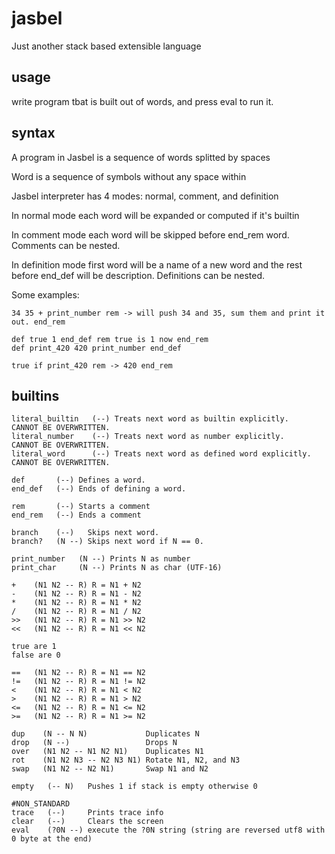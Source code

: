 # jasbel
Just another stack based extensible language

## usage
write program tbat is built out of words, and press eval to run it.

## syntax
A program in Jasbel is a sequence of words splitted by spaces

Word is a sequence of symbols without any space within

Jasbel interpreter has 4 modes: normal, comment, and definition

In normal mode each word will be expanded or computed if it's builtin

In comment mode each word will be skipped before end_rem word.
Comments can be nested.

In definition mode first word will be a name of a new word and the rest before end_def will be description. Definitions can be nested.

Some examples:
```jaspel
34 35 + print_number rem -> will push 34 and 35, sum them and print it out. end_rem

def true 1 end_def rem true is 1 now end_rem
def print_420 420 print_number end_def

true if print_420 rem -> 420 end_rem
```

## builtins

```
literal_builtin   (--) Treats next word as builtin explicitly.      CANNOT BE OVERWRITTEN.
literal_number    (--) Treats next word as number explicitly.       CANNOT BE OVERWRITTEN.
literal_word      (--) Treats next word as defined word explicitly. CANNOT BE OVERWRITTEN.

def       (--) Defines a word. 
end_def   (--) Ends of defining a word.

rem       (--) Starts a comment
end_rem   (--) Ends a comment

branch    (--)   Skips next word.
branch?   (N --) Skips next word if N == 0.

print_number   (N --) Prints N as number
print_char     (N --) Prints N as char (UTF-16)

+    (N1 N2 -- R) R = N1 + N2
-    (N1 N2 -- R) R = N1 - N2
*    (N1 N2 -- R) R = N1 * N2
/    (N1 N2 -- R) R = N1 / N2
>>   (N1 N2 -- R) R = N1 >> N2
<<   (N1 N2 -- R) R = N1 << N2

true are 1
false are 0

==   (N1 N2 -- R) R = N1 == N2
!=   (N1 N2 -- R) R = N1 != N2
<    (N1 N2 -- R) R = N1 < N2
>    (N1 N2 -- R) R = N1 > N2
<=   (N1 N2 -- R) R = N1 <= N2
>=   (N1 N2 -- R) R = N1 >= N2

dup    (N -- N N)             Duplicates N
drop   (N --)                 Drops N
over   (N1 N2 -- N1 N2 N1)    Duplicates N1
rot    (N1 N2 N3 -- N2 N3 N1) Rotate N1, N2, and N3
swap   (N1 N2 -- N2 N1)       Swap N1 and N2

empty   (-- N)   Pushes 1 if stack is empty otherwise 0

#NON_STANDARD
trace   (--)     Prints trace info
clear   (--)     Clears the screen
eval    (?0N --) execute the ?0N string (string are reversed utf8 with 0 byte at the end)
```
